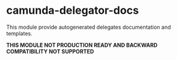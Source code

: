 # camunda-delegator-docs

This module provide autogenerated delegates documentation and templates.

**THIS MODULE NOT PRODUCTION READY AND BACKWARD COMPATIBILITY NOT SUPPORTED**
